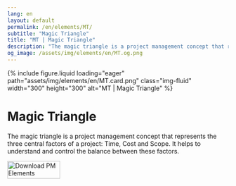 ```yaml
---
lang: en
layout: default
permalink: /en/elements/MT/
subtitle: "Magic Triangle"
title: "MT | Magic Triangle"
description: "The magic triangle is a project management concept that represents the three central factors of a project: Time, Cost and Scope. It helps to understand and control the balance between these factors."
og_image: /assets/img/elements/en/MT.og.png
---
```


{% include figure.liquid loading="eager" path="assets/img/elements/en/MT.card.png" class="img-fluid" width="300" height="300" alt="MT | Magic Triangle" %}

# Magic Triangle

The magic triangle is a project management concept that represents the three central factors of a project: Time, Cost and Scope. It helps to understand and control the balance between these factors.

<a href="https://apps.apple.com/app/apple-store/id6738084498?pt=127441684&ct=website&mt=8">
  <img src="{{ "assets/img/en/appstore.png" | relative_url }}" width="120" height="40" alt="Download PM Elements">
</a>
